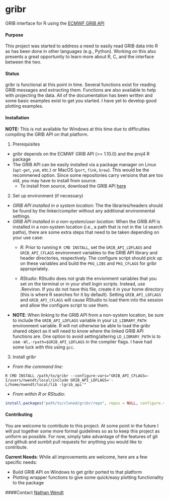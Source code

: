 # gribr
GRIB interface for R using the [ECMWF GRIB API](http://software.ecmwf.int/wiki/display/GRIB/Home)

#### Purpose
This project was started to address a need to easily read GRIB data into R as has been done in other languages (e.g., Python). Working on this also presents a great opportunity to learn more about R, C, and the interface between the two.

#### Status
gribr is functional at this point in time. Several functions exist for reading GRIB messages and extracting them. Functions are also available to help with projecting the data. All of the documentation has been written and some basic examples exist to get you started. I have yet to develop good plotting examples.

#### Installation
**NOTE:** This is not available for Windows at this time due to difficulties compiling the GRIB API on that platform.

1. Prerequisites
  * gribr depends on the ECMWF GRIB API (>= 1.10.0) and the proj4 R package
  * The GRIB API can be easily installed via a package manager on Linux (`apt-get`, `yum`, etc.) or MacOS (`port`, `fink`, `brew`). This would be the recommened option. Since some repositories carry versions that are too old, you may have to install from source.
    * To install from source, download the GRIB API [here](https://software.ecmwf.int/wiki/display/GRIB/Releases)
2. Set up environment (if necessary)
  * _GRIB API installed in a system location_: The the libraries/headers should be found by the linker/compiler without any additional environmental settings.
  * _GRIB API installed in a non-system/user location_: When the GRIB API is installed in a non-system location (i.e., a path that is not in the `ld` search paths), there are some extra steps that need to be taken depending on your use case:
    * _R_: Prior to running `R CMD INSTALL`, set the `GRIB_API_LDFLAGS` and `GRIB_API_CFLAGS` environment variables to the GRIB API library and header directories, respectively. The configure script should pick up on these variables and build the `PKG_LIBS` and `PKG_CFLAGS` for gribr appropriately.

    * _RStudio_: RStudio does not grab the envionment variables that you set on the terminal or in your shell login scripts. Instead, use .Renviron. If you do not have this file, create it in your home directory (this is where R searches for it by default). Setting `GRIB_API_LDFLAGS` and `GRIB_API_CFLAGS` will cause RStudio to load them into the session and allow the configure script to use them.
  * __NOTE__: When linking to the GRIB API from a non-system location, be sure to include the `GRIB_API_LDFLAGS` variable in your `LD_LIBRARY_PATH` environment variable. R will not otherwise be able to load the gribr shared object as it will need to know where the linked GRIB API functions are. One option to avoid setting/altering `LD_LIBRARY_PATH` is to use `-Wl,-rpath=$GRIB_API_LDFLAGS` in the compiler flags. I have had some luck with this using `gcc`.
3. Install gribr
  * _From the command line_:
   ```shell
   R CMD INSTALL /path/to/gribr --configure-vars="GRIB_API_CFLAGS=-I/users/nwendt/local/include GRIB_API_LDFLAGS='-L/home/nwendt/local/lib -lgrib_api'"
   ```
  * _From within R or RStudio_:
   ```R
   install.packages("path/to/cloned/gribr/repo", repos = NULL, configure.vars = c("GRIB_API_LDFLAGS='-L/path/to/grib_api/lib -lgrib_api'", "GRIB_API_CFLAGS=-I/path/to/grib_api/include"))
   ```

#### Contributing
You are welcome to contribute to this project. At some point in the future I will put together some more formal guidelines so as to keep this project as uniform as possible. For now, simply take advantage of the features of git and github and sumbit pull requests for anything you would like to contribute.

__Current Needs__: While all improvements are welcome, here are a few specific needs:
  * Build GRIB API on Windows to get gribr ported to that platform
  * Plotting wrapper functions to give some quick/easy plotting functionality to the package

####Contact
[Nathan Wendt](mailto:nawendt@ou.edu)

